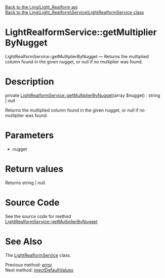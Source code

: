 [Back to the Ling/Light_Realform api](https://github.com/lingtalfi/Light_Realform/blob/master/doc/api/Ling/Light_Realform.md)<br>
[Back to the Ling\Light_Realform\Service\LightRealformService class](https://github.com/lingtalfi/Light_Realform/blob/master/doc/api/Ling/Light_Realform/Service/LightRealformService.md)


LightRealformService::getMultiplierByNugget
================



LightRealformService::getMultiplierByNugget — Returns the multiplied column found in the given nugget, or null if no multiplier was found.




Description
================


private [LightRealformService::getMultiplierByNugget](https://github.com/lingtalfi/Light_Realform/blob/master/doc/api/Ling/Light_Realform/Service/LightRealformService/getMultiplierByNugget.md)(array $nugget) : string | null




Returns the multiplied column found in the given nugget, or null if no multiplier was found.




Parameters
================


- nugget

    


Return values
================

Returns string | null.








Source Code
===========
See the source code for method [LightRealformService::getMultiplierByNugget](https://github.com/lingtalfi/Light_Realform/blob/master/Service/LightRealformService.php#L893-L907)


See Also
================

The [LightRealformService](https://github.com/lingtalfi/Light_Realform/blob/master/doc/api/Ling/Light_Realform/Service/LightRealformService.md) class.

Previous method: [error](https://github.com/lingtalfi/Light_Realform/blob/master/doc/api/Ling/Light_Realform/Service/LightRealformService/error.md)<br>Next method: [injectDefaultValues](https://github.com/lingtalfi/Light_Realform/blob/master/doc/api/Ling/Light_Realform/Service/LightRealformService/injectDefaultValues.md)<br>


